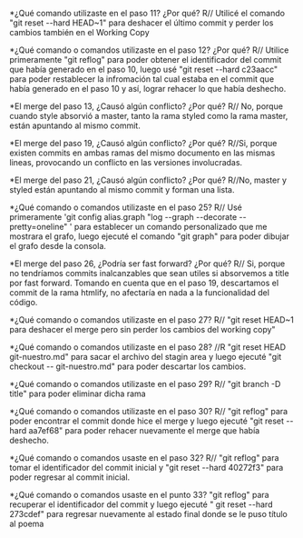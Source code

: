 *¿Qué comando utilizaste en el paso 11? ¿Por qué?
 R// Utilicé el comando "git reset --hard HEAD~1" para deshacer el último commit y perder los cambios   también en el Working Copy

*¿Qué comando o comandos utilizaste en el paso 12? ¿Por qué?
 R// Utilice primeramente "git reflog" para poder obtener el identificador del commit que había generado en el paso 10, luego usé "git reset --hard c23aacc" para poder restablecer la infromación tal cual estaba en el commit que había generado en el paso 10 y así, lograr rehacer lo que había deshecho.

*El merge del paso 13, ¿Causó algún conflicto? ¿Por qué?
 R// No, porque cuando style absorvió a master, tanto la rama styled como la rama master, están apuntando al mismo commit.

*El merge del paso 19, ¿Causó algún conflicto? ¿Por qué?
 R//Si, porque existen commits en ambas ramas del mismo documento en las mismas lineas, provocando un  conflicto en las versiones involucradas. 

*El merge del paso 21, ¿Causó algún conflicto? ¿Por qué? 
 R//No, master y styled están apuntando al mismo commit y forman una lista.

*¿Qué comando o comandos utilizaste en el paso 25?
 R// Usé primeramente 'git config alias.graph "log --graph --decorate --pretty=oneline" ' para establecer un comando personalizado que me mostrara el grafo, luego ejecuté el comando "git graph" para poder dibujar el grafo desde la consola.

*El merge del paso 26, ¿Podría ser fast forward? ¿Por qué?
 R// Si, porque no tendríamos commits inalcanzables que sean utiles si absorvemos a title por fast forward. Tomando en cuenta que en el  paso 19, descartamos el commit de la rama htmlify, no afectaría en nada a la funcionalidad del código. 

*¿Qué comando o comandos utilizaste en el paso 27?
 R// "git reset HEAD~1 para deshacer el merge pero sin perder los cambios del working copy"

*¿Qué comando o comandos utilizaste en el paso 28?
 //R "git reset HEAD git-nuestro.md" para sacar el archivo del stagin area y luego ejecuté "git  checkout -- git-nuestro.md" para poder descartar los cambios.

*¿Qué comando o comandos utilizaste en el paso 29?
 R// "git branch -D title" para poder eliminar dicha rama

*¿Qué comando o comandos utilizaste en el paso 30?
 R// "git reflog" para poder encontrar el commit donde hice el merge y luego ejecuté "git reset --hard  aa7ef68" para poder rehacer nuevamente el merge que había deshecho.

*¿Qué comando o comandos usaste en el paso 32?
 R// "git reflog" para tomar el identificador del commit inicial y "git reset --hard 40272f3" para poder  regresar al commit inicial.

*¿Qué comando o comandos usaste en el punto 33?
 "git reflog" para recuperar el identificador del commit y luego ejecuté " git reset --hard 273cdef" para  regresar nuevamente al estado final donde se le puso título al poema

